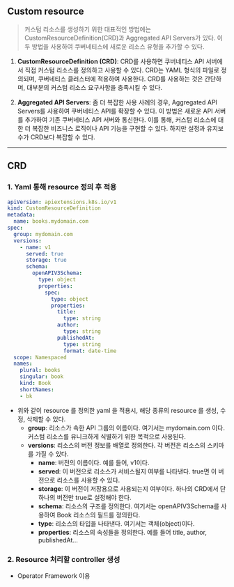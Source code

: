 ## Custom resource

> 커스텀 리소스를 생성하기 위한 대표적인 방법에는 CustomResourceDefinition(CRD)과 Aggregated API Servers가 있다. 이 두 방법을 사용하여 쿠버네티스에 새로운 리소스 유형을 추가할 수 있다.

1. **CustomResourceDefinition (CRD)**: CRD를 사용하면 쿠버네티스 API 서버에서 직접 커스텀 리소스를 정의하고 사용할 수 있다. CRD는 YAML 형식의 파일로 정의되며, 쿠버네티스 클러스터에 적용하여 사용한다. CRD를 사용하는 것은 간단하며, 대부분의 커스텀 리소스 요구사항을 충족시킬 수 있다.


2. **Aggregated API Servers**: 좀 더 복잡한 사용 사례의 경우, Aggregated API Servers를 사용하여 쿠버네티스 API를 확장할 수 있다. 이 방법은 새로운 API 서버를 추가하여 기존 쿠버네티스 API 서버와 통신한다. 이를 통해, 커스텀 리소스에 대한 더 복잡한 비즈니스 로직이나 API 기능을 구현할 수 있다. 하지만 설정과 유지보수가 CRD보다 복잡할 수 있다.

---

## CRD

### 1. Yaml 통해 resource 정의 후 적용
```yaml
apiVersion: apiextensions.k8s.io/v1
kind: CustomResourceDefinition
metadata:
  name: books.mydomain.com
spec:
  group: mydomain.com
  versions:
    - name: v1
      served: true
      storage: true
      schema:
        openAPIV3Schema:
          type: object
          properties:
            spec:
              type: object
              properties:
                title:
                  type: string
                author:
                  type: string
                publishedAt:
                  type: string
                  format: date-time
  scope: Namespaced
  names:
    plural: books
    singular: book
    kind: Book
    shortNames:
    - bk
```

- 위와 같이 resource 를 정의한 yaml 을 적용시, 해당 종류의 resource 를 생성, 수정, 삭제할 수 있다.
  - **group**: 리소스가 속한 API 그룹의 이름이다. 여기서는 mydomain.com 이다. 커스텀 리소스를 유니크하게 식별하기 위한 목적으로 사용된다.
  - **versions**: 리소스의 버전 정보를 배열로 정의한다. 각 버전은 리소스의 스키마를 가질 수 있다.
     - **name**: 버전의 이름이다. 예를 들어, v1이다.
     - **served**: 이 버전으로 리소스가 서비스될지 여부를 나타낸다. true면 이 버전으로 리소스를 사용할 수 있다.
     - **storage**: 이 버전이 저장용으로 사용되는지 여부이다. 하나의 CRD에서 단 하나의 버전만 true로 설정해야 한다.
     - **schema**: 리소스의 구조를 정의한다. 여기서는 openAPIV3Schema를 사용하여 Book 리소스의 필드를 정의한다.
     - **type**: 리소스의 타입을 나타낸다. 여기서는 객체(object)이다.
     - **properties**: 리소스의 속성들을 정의한다. 예를 들어 title, author, publishedAt...


### 2. Resource 처리할 controller 생성

- Operator Framework 이용